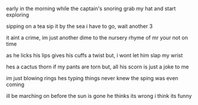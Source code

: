 early in the morning
while the captain's snoring
grab my hat
and start exploring

sipping on a tea
sip it by the sea
i have to go, wait another 3

it aint a crime, im just another dime
to the nursery rhyme
of mr your not on time

as he licks his lips
gives his cuffs a twist
but, i wont let him slap my wrist

hes a cactus thorn
if my pants are torn
but, all his scorn
is just a joke to me

im just blowing rings
hes typing things
never knew the sping
was even coming

ill be marching on
before the sun is gone
he thinks its wrong
i think its funny
